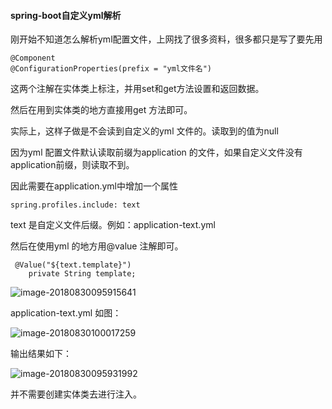 #### spring-boot自定义yml解析

刚开始不知道怎么解析yml配置文件，上网找了很多资料，很多都只是写了要先用

```
@Component
@ConfigurationProperties(prefix = "yml文件名")
```

这两个注解在实体类上标注，并用set和get方法设置和返回数据。

然后在用到实体类的地方直接用get 方法即可。

实际上，这样子做是不会读到自定义的yml 文件的。读取到的值为null 

因为yml 配置文件默认读取前缀为application 的文件，如果自定义文件没有application前缀，则读取不到。

因此需要在application.yml中增加一个属性

```
spring.profiles.include: text
```

text 是自定义文件后缀。例如：application-text.yml

然后在使用yml 的地方用@value 注解即可。

```
 @Value("${text.template}")
    private String template;
```

![image-20180830095915641](/var/folders/0s/c9bws2n97dg02w8d5lh96vrh0000gn/T/abnerworks.Typora/image-20180830095915641.png)

application-text.yml 如图：

![image-20180830100017259](/var/folders/0s/c9bws2n97dg02w8d5lh96vrh0000gn/T/abnerworks.Typora/image-20180830100017259.png)

输出结果如下：

![image-20180830095931992](/var/folders/0s/c9bws2n97dg02w8d5lh96vrh0000gn/T/abnerworks.Typora/image-20180830095931992.png)

并不需要创建实体类去进行注入。

